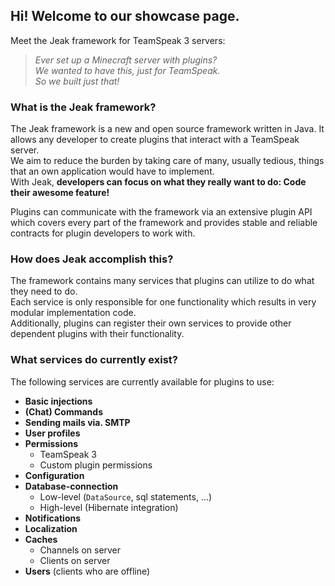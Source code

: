 ## Hi! Welcome to our showcase page.
Meet the Jeak framework for TeamSpeak 3 servers:  

> _Ever set up a Minecraft server with plugins?  
  We wanted to have this, just for TeamSpeak.  
  So we built just that!_ 

### What is the Jeak framework?
The Jeak framework is a new and open source framework written in Java. It allows any developer to create plugins that interact with a TeamSpeak server.  
We aim to reduce the burden by taking care of many, usually tedious, things that an own application would have to implement.  
With Jeak, __developers can focus on what they really want to do: Code their awesome feature!__  
  
Plugins can communicate with the framework via an extensive plugin API which covers every part of the framework and provides stable and reliable contracts for plugin developers to work with.  
  
### How does Jeak accomplish this?
The framework contains many services that plugins can utilize to do what they need to do.  
Each service is only responsible for one functionality which results in very modular implementation code.  
Additionally, plugins can register their own services to provide other dependent plugins with their functionality.  
  
### What services do currently exist?
The following services are currently available for plugins to use:
* __Basic injections__  
* __(Chat) Commands__
* __Sending mails via. SMTP__
* __User profiles__
* __Permissions__
  * TeamSpeak 3
  * Custom plugin permissions
* __Configuration__
* __Database-connection__
  * Low-level (``DataSource``, sql statements, ...)
  * High-level (Hibernate integration)
* __Notifications__
* __Localization__
* __Caches__
  * Channels on server
  * Clients on server
* __Users__ (clients who are offline)

